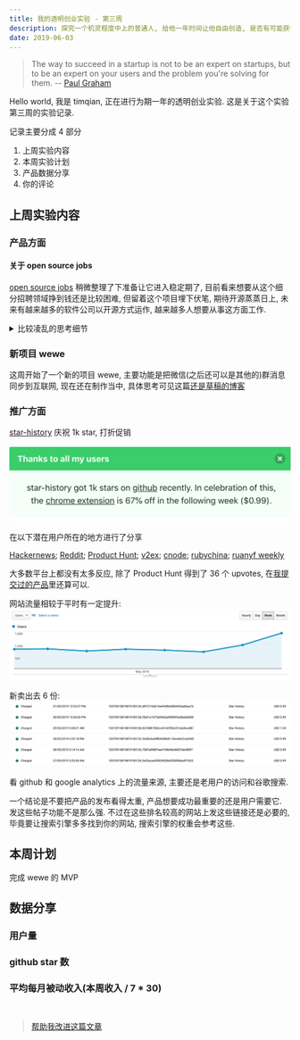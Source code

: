 ```yaml
---
title: 我的透明创业实验 - 第三周
description: 探究一个机灵程度中上的普通人, 给他一年时间让他自由创造, 是否有可能获得1000美元每月的被动收入. 
date: 2019-06-03
---
```


> The way to succeed in a startup is not to be an expert on startups, but to be an expert on your users and the problem you're solving for them. -- [Paul Graham](http://www.paulgraham.com/before.html)

Hello world, 我是 timqian, 正在进行为期一年的透明创业实验. 这是关于这个实验第三周的实验记录.

记录主要分成 4 部分
1. 上周实验内容
2. 本周实验计划
3. 产品数据分享
4. 你的评论

## 上周实验内容

### 产品方面

#### 关于 open source jobs

[open source jobs](https://github.com/t9tio/open-source-jobs) 稍微整理了下准备让它进入稳定期了, 目前看来想要从这个细分招聘领域挣到钱还是比较困难, 但留着这个项目埋下伏笔, 期待开源蒸蒸日上, 未来有越来越多的软件公司以开源方式运作, 越来越多人想要从事这方面工作. 

<details>
<summary>比较凌乱的思考细节</summary>
open-source-jobs 是开始实验的这几周所花时间最多的项目, 它的起源是大概一两个月之前收集了一张 *在招聘工程师的开源项目列表*. 意外在 [Reddit]() 得到了很多认同, 然后又看到一些小众招聘网站做的不错, 什么[瑞士码农招聘(链接找不到了)]() 之类, 做的还可以. 
我就在想, open-source-jobs 这个细分找工作市场, 总归比*瑞士码农招聘* 稍微更大众一些, 于是就想着做一个类似网站, 希望有许多人注册, 比较大的访问量. 然后那些开源组织就会想要来投放招聘广告.
于是投入了应该有 3 周时间, 做了网站. 然后还做一个 [help-wanted](https://oo.t9t.io/help-wanted) 板块, 收集 github 上 "help-wanted" tagged issue. 想着可以引流. 但是其实这个需求不是那么足, 起不到引流的作用, 反而让我不能再把这个项目称做 open-source-jobs, 换成了一个拗口, 并且不太容易通过搜索引擎搜到的名字: "open-opptunities".
所以最后我决定, 把 open-source-jobs 又改回了这个名字, 一会儿准备把 readme 也变回最初的模样: 直接列出提供工作机会的开源项目. 以最直接的方式提供用户价值. 

最后, 也发现了有人在[做类似的工作](https://www.fossjobs.net/) 已经做了有段时间, 一直只是一个未能盈利的 side project, 间接表明这个市场目前想挣到钱还是比较困难.

- 访问量不是一蹴而就的, 要有耐心
- brand 是很重要的, 从 open-source-jobs 改名为 open-opptunities, 就少了一个很重要的流量渠道: 搜索引擎, 原来 open source jobs 一下子就可以搜到, 现在搜 open opptunities, 这个词太大众了, 翻几页也找不到你的项目

</details>

### 新项目 wewe

这周开始了一个新的项目 wewe, 主要功能是把微信(之后还可以是其他的)群消息同步到互联网, 现在还在制作当中, 具体思考可见这篇[还是草稿的博客](/drafts/wewe.html)

### 推广方面

[star-history](https://star-history.t9t.io) 庆祝 1k star, 打折促销

![](https://raw.githubusercontent.com/timqian/images/master/Screen%20Shot%202019-06-03%20at%203.01.25%20PM.png)

在以下潜在用户所在的地方进行了分享

[Hackernews](https://news.ycombinator.com/item?id=20020249); [Reddit](https://www.reddit.com/r/programming/comments/btjag9/starhistory_the_missing_star_history_graph_of/); [Product Hunt](https://www.producthunt.com/posts/star-history); [v2ex](https://www.v2ex.com/t/568062); [cnode](https://cnodejs.org/topic/5ceb95f54036f24194cf6e8e); [rubychina](https://ruby-china.org/topics/38574); [ruanyf weekly](https://github.com/ruanyf/weekly/issues/589)

大多数平台上都没有太多反应, 除了 Product Hunt 得到了 36 个 upvotes, 在[我提交过的产品](https://www.producthunt.com/@tim_qian/submitted)里还算可以.

网站流量相较于平时有一定提升:
![](https://raw.githubusercontent.com/timqian/images/master/Screen%20Shot%202019-06-03%20at%202.30.52%20PM.png)

新卖出去 6 份:
![](https://raw.githubusercontent.com/timqian/images/master/Screen%20Shot%202019-06-03%20at%2010.23.55%20AM.png)

看 github 和 google analytics 上的流量来源, 主要还是老用户的访问和谷歌搜索. 

一个结论是不要把产品的发布看得太重, 产品想要成功最重要的还是用户需要它. 发这些帖子功能不是那么强. 不过在这些排名较高的网站上发这些链接还是必要的, 毕竟要让搜索引擎多多找到你的网站, 搜索引擎的权重会参考这些. 

## 本周计划

完成 wewe 的 MVP

## 数据分享

### 用户量
<canvas id="userChart"></canvas>

### github star 数
<canvas id="starChart"></canvas>

### 平均每月被动收入(本周收入 / 7 * 30)
<canvas id="incomeChart"></canvas>

<br/>

> [帮助我改进这篇文章](https://github.com/t9tio/blog/blob/master/source/_posts/t9t-week3.md)

<script src="https://cdn.jsdelivr.net/npm/chart.js@2.8.0"></script>

<script>
var chartColors = {
	red: 'rgb(255, 99, 132)',
	orange: 'rgb(255, 159, 64)',
	yellow: 'rgb(255, 205, 86)',
	green: 'rgb(75, 192, 192)',
	blue: 'rgb(54, 162, 235)',
	purple: 'rgb(153, 102, 255)',
	grey: 'rgb(201, 203, 207)'
};
var userCtx = document.getElementById('userChart').getContext('2d');
var starCtx = document.getElementById('starChart').getContext('2d');
var incomeCtx = document.getElementById('incomeChart').getContext('2d');

new Chart(userCtx, {
    type: 'line',
    data: {
        labels: ['week 1', 'week 2', 'week 3'],
        datasets: [{
            label: 'open source jobs',
            backgroundColor: chartColors.red,
            borderColor: chartColors.red,
            fill: false,
            data: [39, 60, 62]
        },{
            label: 'tomato-pie',
            backgroundColor: chartColors.orange,
            borderColor: chartColors.orange,
            fill: false,
            data: [653, 673, 722]
        },{
            label: 'star-history 插件',
            backgroundColor: chartColors.green, 
            borderColor: chartColors.green,
            fill: false,
            data: [21, 21, 28]
        }]
    },
});

new Chart(starCtx, {
    type: 'line',
    data: {
        labels: ['week 1', 'week 2', 'week 3'],
        datasets: [{
            label: 'open source jobs',
            backgroundColor: chartColors.red,
            borderColor: chartColors.red,
            fill: false,
            data: [731, 764, 763]
        },{
            label: 'tomato-pie',
            backgroundColor: chartColors.orange,
            borderColor: chartColors.orange,
            fill: false,
            data: [107, 113, 117]
        },{
            label: 'star-history 插件',
            backgroundColor: chartColors.green, 
            borderColor: chartColors.green,
            fill: false,
            data: [921, 998, 1110]
        }]
    },
});

new Chart(incomeCtx, {
    type: 'line',
    data: {
        labels: ['week 1', 'week 2', 'week 3'],
        datasets: [{
            label: 'open opptunities',
            backgroundColor: chartColors.red,
            borderColor: chartColors.red,
            fill: false,
            data: [0, 0, 0]
        },{
            label: 'tomato-pie',
            backgroundColor: chartColors.orange,
            borderColor: chartColors.orange,
            fill: false,
            data: [0, 0, 0]
        },{
            label: 'star-history 插件',
            backgroundColor: chartColors.green, 
            borderColor: chartColors.green,
            fill: false,
            data: [0.69, 0, 5.88]
        }]
    },
});

</script>